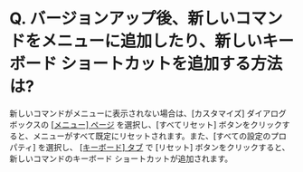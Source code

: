 # Q. バージョンアップ後、新しいコマンドをメニューに追加したり、新しいキーボード ショートカットを追加する方法は?

新しいコマンドがメニューに表示されない場合は、\[カスタマイズ\] ダイアログ ボックスの [\[メニュー\] ページ](../../dlg/customize/menus/index) を選択し、\[すべてリセット\] ボタンをクリックすると、メニューがすべて既定にリセットされます。また、\[すべての設定のプロパティ\] を選択し、 [\[キーボード\] タブ](../../dlg/properties/keyboard/index) で \[リセット\] ボタンをクリックすると、新しいコマンドのキーボード ショートカットが追加されます。
